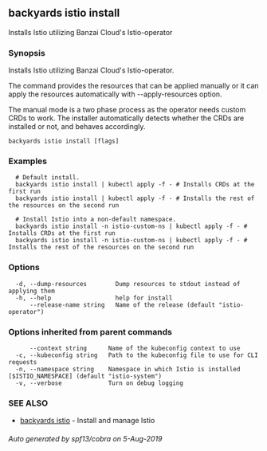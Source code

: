 ## backyards istio install

Installs Istio utilizing Banzai Cloud's Istio-operator

### Synopsis

Installs Istio utilizing Banzai Cloud's Istio-operator.

The command provides the resources that can be applied manually or
it can apply the resources automatically with --apply-resources option.

The manual mode is a two phase process as the operator needs custom CRDs to work.
The installer automatically detects whether the CRDs are installed or not, and behaves accordingly.

```
backyards istio install [flags]
```

### Examples

```
  # Default install.
  backyards istio install | kubectl apply -f - # Installs CRDs at the first run
  backyards istio install | kubectl apply -f - # Installs the rest of the resources on the second run

  # Install Istio into a non-default namespace.
  backyards istio install -n istio-custom-ns | kubectl apply -f - # Installs CRDs at the first run
  backyards istio install -n istio-custom-ns | kubectl apply -f - # Installs the rest of the resources on the second run
```

### Options

```
  -d, --dump-resources        Dump resources to stdout instead of applying them
  -h, --help                  help for install
      --release-name string   Name of the release (default "istio-operator")
```

### Options inherited from parent commands

```
      --context string      Name of the kubeconfig context to use
  -c, --kubeconfig string   Path to the kubeconfig file to use for CLI requests
  -n, --namespace string    Namespace in which Istio is installed [$ISTIO_NAMESPACE] (default "istio-system")
  -v, --verbose             Turn on debug logging
```

### SEE ALSO

* [backyards istio](backyards_istio.md)	 - Install and manage Istio

###### Auto generated by spf13/cobra on 5-Aug-2019
